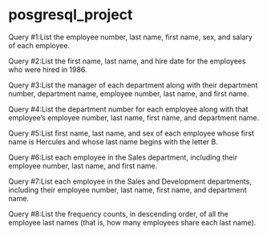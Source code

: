 # posgresql_project

Query #1:List the employee number, last name, first name, sex, and salary of each employee.

Query #2:List the first name, last name, and hire date for the employees who were hired in 1986.

Query #3:List the manager of each department along with their department number, department name, employee number, last name, and first name.

Query #4:List the department number for each employee along with that employee’s employee number, last name, first name, and department name.

Query #5:List first name, last name, and sex of each employee whose first name is Hercules and whose last name begins with the letter B.

Query #6:List each employee in the Sales department, including their employee number, last name, and first name.

Query #7:List each employee in the Sales and Development departments, including their employee number, last name, first name, and department name.

Query #8:List the frequency counts, in descending order, of all the employee last names (that is, how many employees share each last name).

